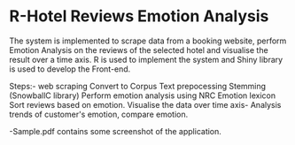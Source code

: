 # R-Hotel Reviews Emotion Analysis

The system is implemented to scrape data from a booking website, perform Emotion Analysis on the reviews of the selected hotel and visualise the result over a time axis. R is used to implement the system and Shiny library is used to develop the Front-end.

Steps:-
web scraping
Convert to Corpus
Text prepocessing
Stemming (SnowballC library)
Perform emotion analysis using NRC Emotion lexicon
Sort reviews based on emotion.
Visualise the data over time axis- Analysis trends of customer's emotion, compare emotion.

-Sample.pdf contains some screenshot of the application.
